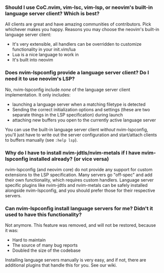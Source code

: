 ### Should I use CoC.nvim, vim-lsc, vim-lsp, or neovim's built-in language server client? Which is best?

All clients are great and have amazing communities of contributors. Pick whichever makes you happy. Reasons you may choose the neovim's built-in language server client:

* It's very extensible, all handlers can be overridden to customize functionality in your init.vim/lua
* Lua is a nice language to work in
* It's built into neovim

### Does nvim-lspconfig provide a language server client? Do I need it to use neovim's LSP?

No, nvim-lspconfig include *none* of the language server client implementation. It only includes:

* launching a language server when a matching filetype is detected
* Sending the correct initialization options and settings (these are two separate things in the LSP specification) during launch
* attaching new buffers you open to the currently active language server

You can use the built-in language server client *without* nvim-lspconfig, you'll just have to write out the server configuration and start/attach clients to buffers manually (see `:help lsp`).

### Why do I have to install nvim-jdtls/nvim-metals if I have nvim-lspconfig installed already? (or vice versa)

nvim-lspconfig (and neovim core) do not provide any support for custom extensions to the LSP specification. Many servers go "off-spec" and add their own functionality, which requires custom handlers. Language server specific plugins like nvim-jdtls and nvim-metals can be safely installed alongside nvim-lspconfig, and you should prefer those for their respective servers.

### Can nvim-lspconfig install language servers for me? Didn't it used to have this functionality?

Not anymore. This feature was removed, and will not be restored, because it was:

* Hard to maintain
* The source of many bug reports
* Doubled the size of the codebase

Installing language servers manually is very easy, and if not, there are additional plugins that handle this for you. See our wiki.


